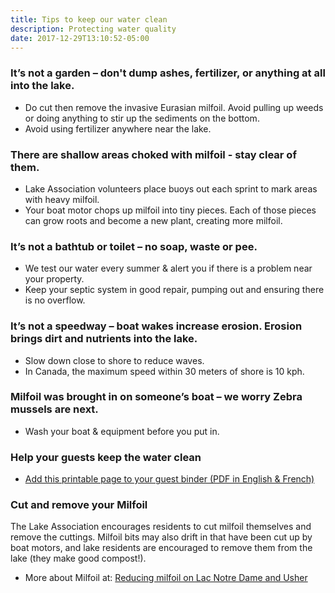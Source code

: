 ```yaml
---
title: Tips to keep our water clean
description: Protecting water quality
date: 2017-12-29T13:10:52-05:00
---
```

### It’s not a garden – don't dump ashes, fertilizer, or anything at all into the lake.

* Do cut then remove the invasive Eurasian milfoil. Avoid pulling up weeds or doing anything to stir up the sediments on the bottom.
* Avoid using fertilizer anywhere near the lake.

### There are shallow areas choked with milfoil - stay clear of them.  

* Lake Association volunteers place buoys out each sprint to mark areas with heavy milfoil.
* Your boat motor chops up milfoil into tiny pieces. Each of those pieces can grow roots and become a new plant, creating more milfoil.

### It’s not a bathtub or toilet – no soap, waste or pee.

* We test our water every summer & alert you if there is a problem near your property.
* Keep your septic system in good repair, pumping out and ensuring there is no overflow.

### It’s not a speedway – boat wakes increase erosion. Erosion brings dirt and nutrients into the lake.

* Slow down close to shore to reduce waves.
* In Canada, the maximum speed within 30 meters of shore is 10 kph.

### Milfoil was brought in on someone’s boat – we worry Zebra mussels are next.

* Wash your boat & equipment before you put in.

### Help your guests keep the water clean

* [Add this printable page to your guest binder (PDF in English & French)](/assets/docs/LacBinderPage-EN-FR.pdf)

### Cut and remove your Milfoil

The Lake Association encourages residents to cut milfoil themselves and remove the cuttings. Milfoil bits may also drift in that have been cut up by boat motors, and lake residents are encouraged to remove them from the lake (they make good compost!).

* More about Milfoil at: [Reducing milfoil on Lac Notre Dame and Usher](/water/lnd-milfoil/)
